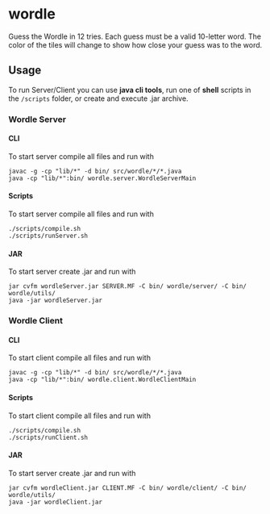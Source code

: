 # wordle

Guess the Wordle in 12 tries. Each guess must be a valid 10-letter word. The color of the tiles will change to show how close your guess was to the word.

## Usage
To run Server/Client you can use **java cli tools**, run one of **shell** scripts in the `/scripts` folder, or create and execute .jar archive.
### Wordle Server
#### CLI
To start server compile all files and run with
```
javac -g -cp "lib/*" -d bin/ src/wordle/*/*.java
java -cp "lib/*":bin/ wordle.server.WordleServerMain
```
#### Scripts
To start server compile all files and run with
```
./scripts/compile.sh
./scripts/runServer.sh
```
#### JAR
To start server create .jar and run with
```
jar cvfm wordleServer.jar SERVER.MF -C bin/ wordle/server/ -C bin/ wordle/utils/
java -jar wordleServer.jar
```

### Wordle Client
#### CLI
To start client compile all files and run with
```
javac -g -cp "lib/*" -d bin/ src/wordle/*/*.java
java -cp "lib/*":bin/ wordle.client.WordleClientMain
```
#### Scripts
To start client compile all files and run with
```
./scripts/compile.sh
./scripts/runClient.sh
```
#### JAR
To start server create .jar and run with
```
jar cvfm wordleClient.jar CLIENT.MF -C bin/ wordle/client/ -C bin/ wordle/utils/
java -jar wordleClient.jar
```

